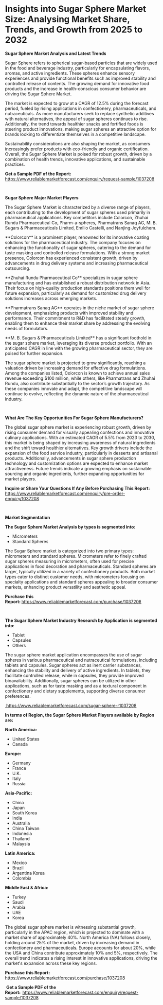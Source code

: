 <p><h1>Insights into Sugar Sphere Market Size: Analysing Market Share, Trends, and Growth from 2025 to 2032</h1></p><p><strong>Sugar Sphere Market Analysis and Latest Trends</strong></p>
<p><p>Sugar Sphere refers to spherical sugar-based particles that are widely used in the food and beverage industry, particularly for encapsulating flavors, aromas, and active ingredients. These spheres enhance sensory experiences and provide functional benefits such as improved stability and controlled release of contents. The growing demand for innovative food products and the increase in health-conscious consumer behavior are driving the Sugar Sphere Market.</p><p>The market is expected to grow at a CAGR of 12.5% during the forecast period, fueled by rising applications in confectionery, pharmaceuticals, and nutraceuticals. As more manufacturers seek to replace synthetic additives with natural alternatives, the appeal of sugar spheres continues to rise. Additionally, the trend towards healthier snacks and fortified foods is steering product innovations, making sugar spheres an attractive option for brands looking to differentiate themselves in a competitive landscape. </p><p>Sustainability considerations are also shaping the market, as consumers increasingly prefer products with eco-friendly and organic certification. Overall, the Sugar Sphere Market is poised for robust growth, driven by a combination of health trends, innovative applications, and sustainable practices.</p></p>
<p><strong>Get a Sample PDF of the Report:&nbsp;</strong> <a href="https://www.reliablemarketforecast.com/enquiry/request-sample/1037208?utm_campaign=2889&utm_medium=2&utm_source=Github&utm_content=ia&utm_term=19042025&utm_id=sugar-sphere">https://www.reliablemarketforecast.com/enquiry/request-sample/1037208</a></p>
<p>&nbsp;</p>
<p><strong>Sugar Sphere Major Market Players</strong></p>
<p><p>The Sugar Sphere Market is characterized by a diverse range of players, each contributing to the development of sugar spheres used primarily in pharmaceutical applications. Key competitors include Colorcon, Zhuhai Rundu Pharmaceutical Co, Pharm-a-spheres, Pharmatrans Sanaq AG, M. B. Sugars & Pharmaceuticals Limited, Emilio Castelli, and Nanjing Joyfulchem.</p><p>**Colorcon** is a prominent player, renowned for its innovative coating solutions for the pharmaceutical industry. The company focuses on enhancing the functionality of sugar spheres, catering to the demand for taste masking and controlled release formulations. With a strong market presence, Colorcon has experienced consistent growth, driven by advancements in drug delivery systems and increasing pharmaceutical outsourcing.</p><p>**Zhuhai Rundu Pharmaceutical Co** specializes in sugar sphere manufacturing and has established a robust distribution network in Asia. Their focus on high-quality production standards positions them well for future expansion, particularly as demand for customized drug delivery solutions increases across emerging markets.</p><p>**Pharmatrans Sanaq AG** operates in the niche market of sugar sphere development, emphasizing products with improved stability and performance. Their commitment to R&D has facilitated steady growth, enabling them to enhance their market share by addressing the evolving needs of formulators.</p><p>**M. B. Sugars & Pharmaceuticals Limited** has a significant foothold in the sugar sphere market, leveraging its diverse product portfolio. With an anticipated CAGR in line with the growing pharmaceutical sector, they are poised for further expansion.</p><p>The sugar sphere market is projected to grow significantly, reaching a valuation driven by increasing demand for effective drug formulations. Among the companies listed, Colorcon is known to achieve annual sales revenue exceeding $100 million, while others, like Pharmatrans and Zhuhai Rundu, also contribute substantially to the sector’s growth trajectory. As these companies innovate and adapt, the competitive landscape will continue to evolve, reflecting the dynamic nature of the pharmaceutical industry.</p></p>
<p>&nbsp;</p>
<p><strong>What Are The Key Opportunities For Sugar Sphere Manufacturers?</strong></p>
<p><p>The global sugar sphere market is experiencing robust growth, driven by rising consumer demand for visually appealing confections and innovative culinary applications. With an estimated CAGR of 5.5% from 2023 to 2030, this market is being shaped by increasing awareness of natural ingredients and the shift toward healthier alternatives. Key growth drivers include the expansion of the food service industry, particularly in desserts and artisanal products. Additionally, advancements in sugar sphere production technology and customization options are expected to enhance market attractiveness. Future trends indicate a growing emphasis on sustainable sourcing and organic ingredients, further expanding opportunities for market players.</p></p>
<p><strong>Inquire or Share Your Questions If Any Before Purchasing This Report:</strong> <a href="https://www.reliablemarketforecast.com/enquiry/pre-order-enquiry/1037208?utm_campaign=2889&utm_medium=2&utm_source=Github&utm_content=ia&utm_term=19042025&utm_id=sugar-sphere">https://www.reliablemarketforecast.com/enquiry/pre-order-enquiry/1037208</a></p>
<p>&nbsp;</p>
<p><strong>Market Segmentation</strong></p>
<p><strong>The Sugar Sphere Market Analysis by types is segmented into:</strong></p>
<p><ul><li>Micrometers</li><li>Standard Spheres</li></ul></p>
<p><p>The Sugar Sphere market is categorized into two primary types: micrometers and standard spheres. Micrometers refer to finely crafted sugar spheres measuring in micrometers, often used for precise applications in food decoration and pharmaceuticals. Standard spheres are larger, typically utilized in a variety of confectionery products. Both market types cater to distinct customer needs, with micrometers focusing on specialty applications and standard spheres appealing to broader consumer markets, enhancing product versatility and aesthetic appeal.</p></p>
<p><strong>Purchase this Report:&nbsp;</strong><a href="https://www.reliablemarketforecast.com/purchase/1037208?utm_campaign=2889&utm_medium=2&utm_source=Github&utm_content=ia&utm_term=19042025&utm_id=sugar-sphere">https://www.reliablemarketforecast.com/purchase/1037208</a></p>
<p>&nbsp;</p>
<p><strong>The Sugar Sphere Market Industry Research by Application is segmented into:</strong></p>
<p><ul><li>Tablet</li><li>Capsules</li><li>Others</li></ul></p>
<p><p>The sugar sphere market application encompasses the use of sugar spheres in various pharmaceutical and nutraceutical formulations, including tablets and capsules. Sugar spheres act as inert carrier substances, enhancing the stability and delivery of active ingredients. In tablets, they facilitate controlled release, while in capsules, they provide improved bioavailability. Additionally, sugar spheres can be utilized in other applications, such as for taste masking and as a textural component in confectionery and dietary supplements, supporting diverse consumer preferences.</p></p>
<p><a href="https://www.reliablemarketforecast.com/sugar-sphere-r1037208?utm_campaign=2889&utm_medium=2&utm_source=Github&utm_content=ia&utm_term=19042025&utm_id=sugar-sphere">&nbsp;https://www.reliablemarketforecast.com/sugar-sphere-r1037208</a></p>
<p><strong>In terms of Region, the Sugar Sphere Market Players available by Region are:</strong></p>
<p>
    <p> <strong> North America: </strong>
        <ul>
            <li>United States</li>
            <li>Canada</li>
        </ul>
        </p> 
    <p> <strong> Europe: </strong>
        <ul>
            <li>Germany</li>
            <li>France</li>
            <li>U.K.</li>
            <li>Italy</li>
            <li>Russia</li>
        </ul>
        </p> 
    <p> <strong> Asia-Pacific: </strong>
        <ul>
            <li>China</li>
            <li>Japan</li>
            <li>South Korea</li>
            <li>India</li>
            <li>Australia</li>
            <li>China Taiwan</li>
            <li>Indonesia</li>
            <li>Thailand</li>
            <li>Malaysia</li>
        </ul>
        </p> 
    <p> <strong> Latin America: </strong>
        <ul>
            <li>Mexico</li>
            <li>Brazil</li>
            <li>Argentina Korea</li>
            <li>Colombia</li>
        </ul>
        </p> 
    <p> <strong> Middle East & Africa: </strong>
        <ul>
            <li>Turkey</li>
            <li>Saudi</li>
            <li>Arabia</li>
            <li>UAE</li>
            <li>Korea</li>
        </ul>
    </p>
    </p>
<p><p>The global sugar sphere market is witnessing substantial growth, particularly in the APAC region, which is projected to dominate with a market share of approximately 40%. North America (NA) follows closely, holding around 25% of the market, driven by increasing demand in confectionery and pharmaceuticals. Europe accounts for about 20%, while the USA and China contribute approximately 10% and 5%, respectively. The overall trend indicates a rising interest in innovative applications, driving the market's expansion across these key regions.</p></p>
<p><strong>Purchase this Report: </strong><a href="https://www.reliablemarketforecast.com/purchase/1037208?utm_campaign=2889&utm_medium=2&utm_source=Github&utm_content=ia&utm_term=19042025&utm_id=sugar-sphere">https://www.reliablemarketforecast.com/purchase/1037208</a></p>
<p>&nbsp;<strong>Get a Sample PDF of the Report:&nbsp;&nbsp;</strong><a href="https://www.reliablemarketforecast.com/enquiry/request-sample/1037208?utm_campaign=2889&utm_medium=2&utm_source=Github&utm_content=ia&utm_term=19042025&utm_id=sugar-sphere">https://www.reliablemarketforecast.com/enquiry/request-sample/1037208</a></p>
<p><strong></strong></p>
<p><p></p><p></p><p></p></p>